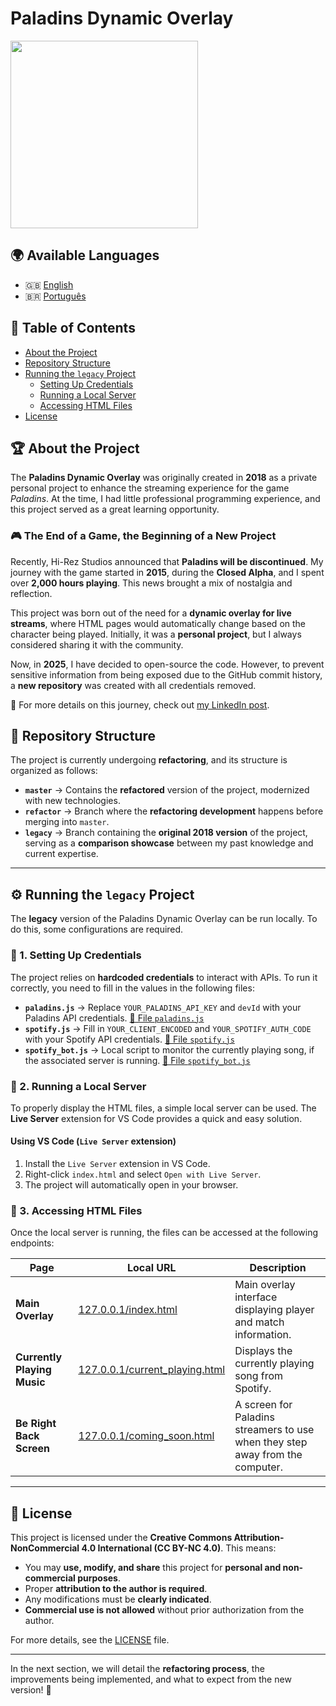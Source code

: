 # Paladins Dynamic Overlay

<img src="https://media.licdn.com/dms/image/v2/D4D22AQHetoIoa4bvmg/feedshare-shrink_800/B4DZUFgJLlG8Ag-/0/1739554069931?e=1742428800&v=beta&t=id3d6sw3Kzcg-WeWRWFDYYwnZ9GMg1d8j0NQQ59JbnI" width="300">

## 🌍 Available Languages
- 🇬🇧 [English](README.md)
- 🇧🇷 [Português](README.pt-br.md)

## 📌 Table of Contents
- [About the Project](#-about-the-project)
- [Repository Structure](#-repository-structure)
- [Running the `legacy` Project](#-running-the-legacy-project)
  - [Setting Up Credentials](#-1-setting-up-credentials)
  - [Running a Local Server](#-2-running-a-local-server)
  - [Accessing HTML Files](#-3-accessing-html-files)
- [License](#-license)

## 🏆 About the Project
The **Paladins Dynamic Overlay** was originally created in **2018** as a private personal project to enhance the streaming experience for the game *Paladins*. At the time, I had little professional programming experience, and this project served as a great learning opportunity.

### 🎮 The End of a Game, the Beginning of a New Project

Recently, Hi-Rez Studios announced that **Paladins will be discontinued**. My journey with the game started in **2015**, during the **Closed Alpha**, and I spent over **2,000 hours playing**. This news brought a mix of nostalgia and reflection.

This project was born out of the need for a **dynamic overlay for live streams**, where HTML pages would automatically change based on the character being played. Initially, it was a **personal project**, but I always considered sharing it with the community.

Now, in **2025**, I have decided to open-source the code. However, to prevent sensitive information from being exposed due to the GitHub commit history, a **new repository** was created with all credentials removed.

🔗 For more details on this journey, check out [my LinkedIn post](https://www.linkedin.com/posts/vhrita_opensource-paladinsgame-softwaredevelopment-activity-7296218604386058241-rlwb?utm_source=social_share_send&utm_medium=member_desktop_web&rcm=ACoAACg5VTkB1Lh9NbVAFdL9mWM1Otjk8Pz4TL0).

## 🚀 Repository Structure
The project is currently undergoing **refactoring**, and its structure is organized as follows:

- **`master`** → Contains the **refactored** version of the project, modernized with new technologies.
- **`refactor`** → Branch where the **refactoring development** happens before merging into `master`.
- **`legacy`** → Branch containing the **original 2018 version** of the project, serving as a **comparison showcase** between my past knowledge and current expertise.

---

## ⚙ Running the `legacy` Project
The **legacy** version of the Paladins Dynamic Overlay can be run locally. To do this, some configurations are required.

### 📌 1. Setting Up Credentials
The project relies on **hardcoded credentials** to interact with APIs. To run it correctly, you need to fill in the values in the following files:

- **`paladins.js`** → Replace `YOUR_PALADINS_API_KEY` and `devId` with your Paladins API credentials. [📂 File `paladins.js`](js/paladins.js)
- **`spotify.js`** → Fill in `YOUR_CLIENT_ENCODED` and `YOUR_SPOTIFY_AUTH_CODE` with your Spotify API credentials. [📂 File `spotify.js`](js/spotify.js)
- **`spotify_bot.js`** → Local script to monitor the currently playing song, if the associated server is running. [📂 File `spotify_bot.js`](js/spotify_bot.js)

### 📌 2. Running a Local Server
To properly display the HTML files, a simple local server can be used. The **Live Server** extension for VS Code provides a quick and easy solution.

#### **Using VS Code (`Live Server` extension)**
1. Install the `Live Server` extension in VS Code.
2. Right-click `index.html` and select `Open with Live Server`.
3. The project will automatically open in your browser.

### 📌 3. Accessing HTML Files
Once the local server is running, the files can be accessed at the following endpoints:

| Page | Local URL | Description |
|--------|----------|------------|
| **Main Overlay** | [127.0.0.1/index.html](http://127.0.0.1/index.html) | Main overlay interface displaying player and match information. |
| **Currently Playing Music** | [127.0.0.1/current_playing.html](http://127.0.0.1/current_playing.html) | Displays the currently playing song from Spotify. |
| **Be Right Back Screen** | [127.0.0.1/coming_soon.html](http://127.0.0.1/coming_soon.html) | A screen for Paladins streamers to use when they step away from the computer. |

---

## 📜 License
This project is licensed under the **Creative Commons Attribution-NonCommercial 4.0 International (CC BY-NC 4.0)**. This means:

- You may **use, modify, and share** this project for **personal and non-commercial purposes**.
- Proper **attribution to the author is required**.
- Any modifications must be **clearly indicated**.
- **Commercial use is not allowed** without prior authorization from the author.

For more details, see the [LICENSE](LICENSE) file.

---

In the next section, we will detail the **refactoring process**, the improvements being implemented, and what to expect from the new version! 🚀

